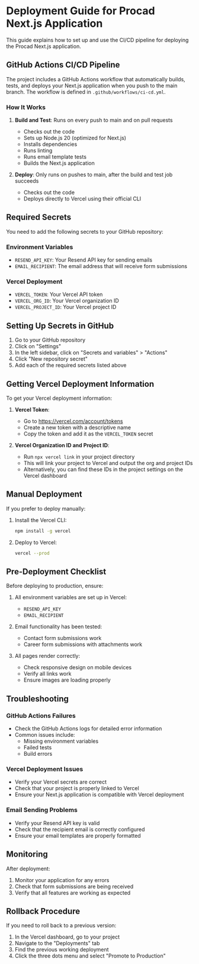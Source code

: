 # Deployment Guide for Procad Next.js Application

This guide explains how to set up and use the CI/CD pipeline for deploying the Procad Next.js application.

## GitHub Actions CI/CD Pipeline

The project includes a GitHub Actions workflow that automatically builds, tests, and deploys your Next.js application when you push to the main branch. The workflow is defined in `.github/workflows/ci-cd.yml`.

### How It Works

1. **Build and Test**: Runs on every push to main and on pull requests
   - Checks out the code
   - Sets up Node.js 20 (optimized for Next.js)
   - Installs dependencies
   - Runs linting
   - Runs email template tests
   - Builds the Next.js application

2. **Deploy**: Only runs on pushes to main, after the build and test job succeeds
   - Checks out the code
   - Deploys directly to Vercel using their official CLI

## Required Secrets

You need to add the following secrets to your GitHub repository:

### Environment Variables
- `RESEND_API_KEY`: Your Resend API key for sending emails
- `EMAIL_RECIPIENT`: The email address that will receive form submissions

### Vercel Deployment
- `VERCEL_TOKEN`: Your Vercel API token
- `VERCEL_ORG_ID`: Your Vercel organization ID
- `VERCEL_PROJECT_ID`: Your Vercel project ID

## Setting Up Secrets in GitHub

1. Go to your GitHub repository
2. Click on "Settings"
3. In the left sidebar, click on "Secrets and variables" > "Actions"
4. Click "New repository secret"
5. Add each of the required secrets listed above

## Getting Vercel Deployment Information

To get your Vercel deployment information:

1. **Vercel Token**:
   - Go to https://vercel.com/account/tokens
   - Create a new token with a descriptive name
   - Copy the token and add it as the `VERCEL_TOKEN` secret

2. **Vercel Organization ID and Project ID**:
   - Run `npx vercel link` in your project directory
   - This will link your project to Vercel and output the org and project IDs
   - Alternatively, you can find these IDs in the project settings on the Vercel dashboard

## Manual Deployment

If you prefer to deploy manually:

1. Install the Vercel CLI:
   ```bash
   npm install -g vercel
   ```

2. Deploy to Vercel:
   ```bash
   vercel --prod
   ```

## Pre-Deployment Checklist

Before deploying to production, ensure:

1. All environment variables are set up in Vercel:
   - `RESEND_API_KEY`
   - `EMAIL_RECIPIENT`

2. Email functionality has been tested:
   - Contact form submissions work
   - Career form submissions with attachments work

3. All pages render correctly:
   - Check responsive design on mobile devices
   - Verify all links work
   - Ensure images are loading properly

## Troubleshooting

### GitHub Actions Failures

- Check the GitHub Actions logs for detailed error information
- Common issues include:
  - Missing environment variables
  - Failed tests
  - Build errors

### Vercel Deployment Issues

- Verify your Vercel secrets are correct
- Check that your project is properly linked to Vercel
- Ensure your Next.js application is compatible with Vercel deployment

### Email Sending Problems

- Verify your Resend API key is valid
- Check that the recipient email is correctly configured
- Ensure your email templates are properly formatted

## Monitoring

After deployment:

1. Monitor your application for any errors
2. Check that form submissions are being received
3. Verify that all features are working as expected

## Rollback Procedure

If you need to roll back to a previous version:

1. In the Vercel dashboard, go to your project
2. Navigate to the "Deployments" tab
3. Find the previous working deployment
4. Click the three dots menu and select "Promote to Production"
